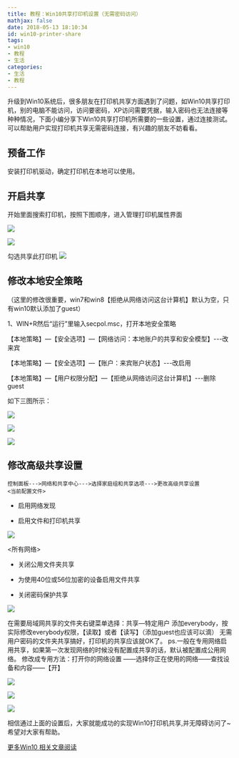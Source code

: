 ```yaml
---
title: 教程：Win10共享打印机设置（无需密码访问）
mathjax: false
date: 2018-05-13 18:10:34
id: win10-printer-share
tags:
- win10
- 教程
- 生活
categories:
- 生活
- 教程
---
```


升级到Win10系统后，很多朋友在打印机共享方面遇到了问题，如Win10共享打印机，别的电脑不能访问，访问要密码，XP访问需要凭据，输入密码也无法连接等种种情况，下面小编分享下Win10共享打印机所需要的一些设置，通过连接测试。可以帮助用户实现打印机共享无需密码连接，有兴趣的朋友不妨看看。

<!---more--->

## 预备工作

安装打印机驱动，确定打印机在本地可以使用。

## 开启共享

开始里面搜索打印机，按照下图顺序，进入管理打印机属性界面

![](https://zymin-1255632454.cos.ap-shanghai.myqcloud.com/win10-printer/059444f1f0acda38a443db35da0b3b38.png)

![](https://zymin-1255632454.cos.ap-shanghai.myqcloud.com/win10-printer/347acc1481496145b89b3a30cd2d845d.png)

勾选共享此打印机
![](https://zymin-1255632454.cos.ap-shanghai.myqcloud.com/win10-printer/a187765572e06ccd0dfc45fb41af0c23.png)

## 修改本地安全策略

（这里的修改很重要，win7和win8【拒绝从网络访问这台计算机】默认为空，只有win10默认添加了guest）

1、WIN+R然后“运行”里输入secpol.msc，打开本地安全策略

【本地策略】—【安全选项】—【网络访问：本地账户的共享和安全模型】---改来宾

【本地策略】—【安全选项】—【账户：来宾账户状态】---改启用

【本地策略】—【用户权限分配】—【拒绝从网络访问这台计算机】---删除guest

如下三图所示：

![](https://zymin-1255632454.cos.ap-shanghai.myqcloud.com/win10-printer/222414472d8b8641df3770779e0ab17a.jpg)

![](https://zymin-1255632454.cos.ap-shanghai.myqcloud.com/win10-printer/4e00efd6b519da2dcbf76f8317ec984b.jpg)

![](https://zymin-1255632454.cos.ap-shanghai.myqcloud.com/win10-printer/953c315575e567dff9452d154bf497e5.jpg)

## 修改高级共享设置

```
控制面板--->网络和共享中心--->选择家庭组和共享选项--->更改高级共享设置
<当前配置文件>
```

- 启用网络发现

- 启用文件和打印机共享


![](https://zymin-1255632454.cos.ap-shanghai.myqcloud.com/win10-printer/4c890d9a9701515ae9230bf22b947770.jpg)

\<所有网络\>

- 关闭公用文件夹共享

- 为使用40位或56位加密的设备启用文件共享
- 关闭密码保护共享

![](https://zymin-1255632454.cos.ap-shanghai.myqcloud.com/win10-printer/0eeaf62d499f9204b88168c0e0cb513b.jpg)

在需要局域网共享的文件夹右键菜单选择：共享—特定用户
添加everybody，按实际修改everybody权限，【读取】或者【读写】（添加guest也应该可以滴）
无需用户密码的文件夹共享搞好，打印机的共享应该就OK了。
ps.一般在专用网络启用共享，如果第一次发现网络的时候没有配置成共享的话，默认被配置成公用网络。
修改成专用方法：打开你的网络设置 ——选择你正在使用的网络——查找设备和内容——【开】

![](https://zymin-1255632454.cos.ap-shanghai.myqcloud.com/win10-printer/4803ff39764b60487259877d1058e9d7.jpg)

![](https://zymin-1255632454.cos.ap-shanghai.myqcloud.com/win10-printer/ec559bfece262151b413b83dd4b3715e.png)

![](https://zymin-1255632454.cos.ap-shanghai.myqcloud.com/win10-printer/835d2c6698b11def7372d2f6d2cf6125.png)

相信通过上面的设置后，大家就能成功的实现Win10打印机共享,并无障碍访问了\~希望对大家有帮助。



[更多Win10 相关文章阅读](https://zymin.cn/tags/win10/)
